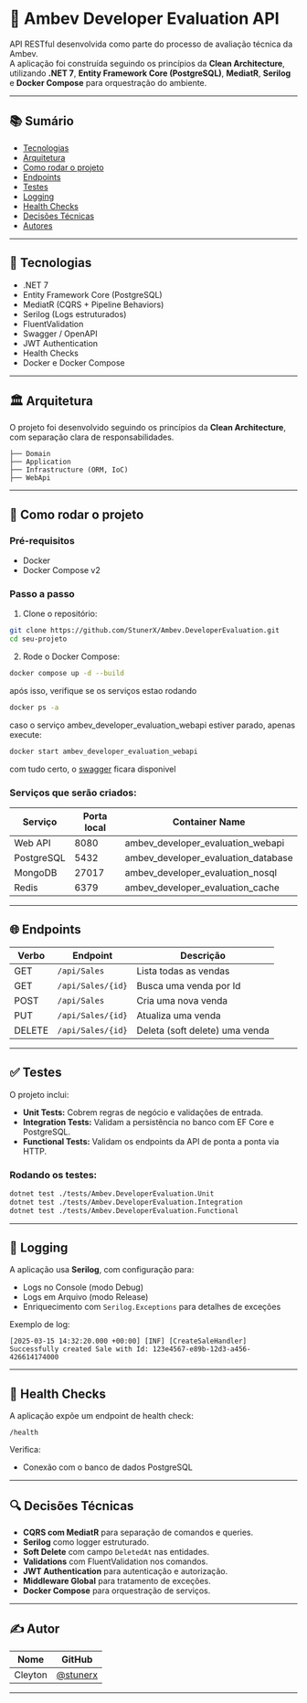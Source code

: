 
# 🏢 Ambev Developer Evaluation API

API RESTful desenvolvida como parte do processo de avaliação técnica da Ambev.  
A aplicação foi construída seguindo os princípios da **Clean Architecture**, utilizando **.NET 7**, **Entity Framework Core (PostgreSQL)**, **MediatR**, **Serilog** e **Docker Compose** para orquestração do ambiente.

---

## 📚 Sumário
- [Tecnologias](#tecnologias)
- [Arquitetura](#arquitetura)
- [Como rodar o projeto](#como-rodar-o-projeto)
- [Endpoints](#endpoints)
- [Testes](#testes)
- [Logging](#logging)
- [Health Checks](#health-checks)
- [Decisões Técnicas](#decisões-técnicas)
- [Autores](#autores)

---

## 🚀 Tecnologias

- .NET 7
- Entity Framework Core (PostgreSQL)
- MediatR (CQRS + Pipeline Behaviors)
- Serilog (Logs estruturados)
- FluentValidation
- Swagger / OpenAPI
- JWT Authentication
- Health Checks
- Docker e Docker Compose

---

## 🏛️ Arquitetura

O projeto foi desenvolvido seguindo os princípios da **Clean Architecture**, com separação clara de responsabilidades.

```
├── Domain
├── Application
├── Infrastructure (ORM, IoC)
├── WebApi
```

---

## 🔧 Como rodar o projeto

### Pré-requisitos

- Docker
- Docker Compose v2

### Passo a passo

1. Clone o repositório:

```bash
git clone https://github.com/StunerX/Ambev.DeveloperEvaluation.git
cd seu-projeto
```

2. Rode o Docker Compose:

```bash
docker compose up -d --build
```
após isso, verifique se os serviços estao rodando

```bash
docker ps -a
```

caso o serviço ambev_developer_evaluation_webapi estiver parado, apenas execute:

```bash
docker start ambev_developer_evaluation_webapi
```
com tudo certo, o [swagger](http://localhost:8080/swagger/index.html) ficara disponivel

### Serviços que serão criados:

| Serviço                          | Porta local | Container Name                      |
|----------------------------------|-------------|------------------------------------|
| Web API                          | 8080        | ambev_developer_evaluation_webapi  |
| PostgreSQL                       | 5432        | ambev_developer_evaluation_database |
| MongoDB                          | 27017       | ambev_developer_evaluation_nosql   |
| Redis                            | 6379        | ambev_developer_evaluation_cache   |

---

## 🌐 Endpoints

| Verbo  | Endpoint           | Descrição                  |
|--------|--------------------|----------------------------|
| GET    | `/api/Sales`       | Lista todas as vendas      |
| GET    | `/api/Sales/{id}`  | Busca uma venda por Id     |
| POST   | `/api/Sales`       | Cria uma nova venda        |
| PUT    | `/api/Sales/{id}`  | Atualiza uma venda         |
| DELETE | `/api/Sales/{id}`  | Deleta (soft delete) uma venda |

---

## ✅ Testes

O projeto inclui:

- **Unit Tests:** Cobrem regras de negócio e validações de entrada.
- **Integration Tests:** Validam a persistência no banco com EF Core e PostgreSQL.
- **Functional Tests:** Validam os endpoints da API de ponta a ponta via HTTP.

### Rodando os testes:

```bash
dotnet test ./tests/Ambev.DeveloperEvaluation.Unit
dotnet test ./tests/Ambev.DeveloperEvaluation.Integration
dotnet test ./tests/Ambev.DeveloperEvaluation.Functional
```

---

## 📄 Logging

A aplicação usa **Serilog**, com configuração para:

- Logs no Console (modo Debug)
- Logs em Arquivo (modo Release)
- Enriquecimento com `Serilog.Exceptions` para detalhes de exceções

Exemplo de log:

```
[2025-03-15 14:32:20.000 +00:00] [INF] [CreateSaleHandler] Successfully created Sale with Id: 123e4567-e89b-12d3-a456-426614174000
```

---

## 🏥 Health Checks

A aplicação expõe um endpoint de health check:

```
/health
```

Verifica:

- Conexão com o banco de dados PostgreSQL

---

## 🔍 Decisões Técnicas

- **CQRS com MediatR** para separação de comandos e queries.
- **Serilog** como logger estruturado.
- **Soft Delete** com campo `DeletedAt` nas entidades.
- **Validations** com FluentValidation nos comandos.
- **JWT Authentication** para autenticação e autorização.
- **Middleware Global** para tratamento de exceções.
- **Docker Compose** para orquestração de serviços.

---

## ✍️ Autor

| Nome      | GitHub                                                               |
|-----------|----------------------------------------------------------------------|
| Cleyton   | [@stunerx](https://github.com/StunerX) |

---

